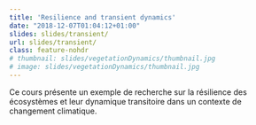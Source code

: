 ```yaml
---
title: 'Resilience and transient dynamics'
date: "2018-12-07T01:04:12+01:00"
slides: slides/transient/
url: slides/transient/
class: feature-nohdr
# thumbnail: slides/vegetationDynamics/thumbnail.jpg
# image: slides/vegetationDynamics/thumbnail.jpg
---
```


Ce cours présente un exemple de recherche sur la résilience des écosystèmes et leur dynamique transitoire dans un contexte de changement climatique.
